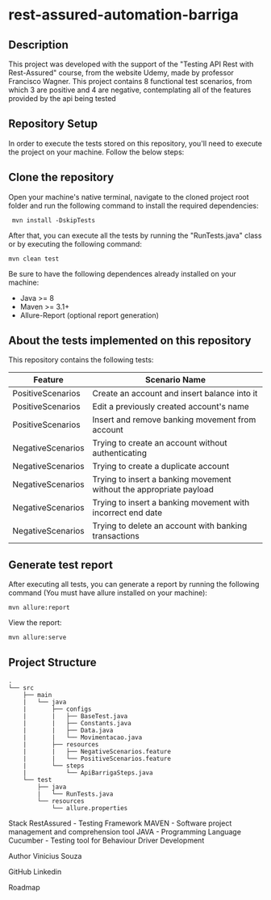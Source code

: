 # rest-assured-automation-barriga

## Description
This project was developed with the support of the "Testing API Rest with Rest-Assured" course, from the website Udemy, made by professor Francisco Wagner. This project contains 8 functional test scenarios, from which 3 are positive and 4 are negative, contemplating all of the features provided by the api being tested

## Repository Setup
In order to execute the tests stored on this repository, you'll need to execute the project on your machine.
Follow the below steps:

## Clone the repository
Open your machine's native terminal, navigate to the cloned project root folder and run the following command to install the required dependencies:
```
 mvn install -DskipTests
```
After that, you can execute all the tests by running the "RunTests.java" class or by executing the following command:
```
mvn clean test
```
Be sure to have the following dependences already installed on your machine:

- Java >= 8
- Maven >= 3.1+
- Allure-Report (optional report generation)

## About the tests implemented on this repository
This repository contains the following tests:

| Feature           | Scenario Name                                                       |
|-------------------|---------------------------------------------------------------------|
| PositiveScenarios | Create an account and insert balance into it                        |
| PositiveScenarios | Edit a previously created account's name                            |
| PositiveScenarios | Insert and remove banking movement from account                     |
| NegativeScenarios | Trying to create an account without authenticating                  |
| NegativeScenarios | Trying to create a duplicate account                                |
| NegativeScenarios | Trying to insert a banking movement without the appropriate payload |
| NegativeScenarios | Trying to insert a banking movement with incorrect end date         |
| NegativeScenarios | Trying to delete an account with banking transactions               |

## Generate test report
After executing all tests, you can generate a report by running the following command (You must have allure installed on your machine):
```
mvn allure:report
```
View the report:
```
mvn allure:serve
```
## Project Structure
```
.
└── src
    ├── main
    |   └── java
    |       ├── configs
    |       |   ├── BaseTest.java
    |       |   ├── Constants.java
    |       |   ├── Data.java
    |       |   └── Movimentacao.java
    |       ├── resources
    |       |   ├── NegativeScenarios.feature
    |       |   └── PositiveScenarios.feature
    |       └── steps
    |           └── ApiBarrigaSteps.java
    └── test
        ├── java
        |   └── RunTests.java
        └── resources
            └── allure.properties
```
Stack
RestAssured - Testing Framework
MAVEN - Software project management and comprehension tool
JAVA - Programming Language
Cucumber - Testing tool for Behaviour Driver Development

Author
Vinicius Souza

GitHub
Linkedin

Roadmap
